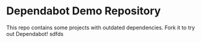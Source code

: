# Dependabot Demo Repository

This repo contains some projects with outdated dependencies. Fork it to try out
Dependabot!
sdfds
